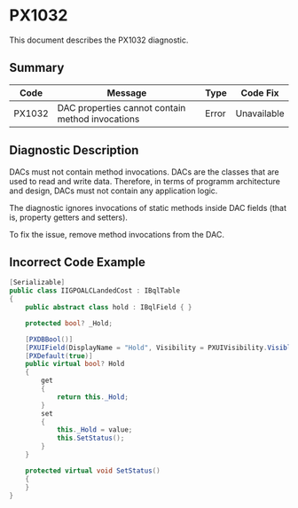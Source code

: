 # PX1032
This document describes the PX1032 diagnostic.

## Summary

| Code   | Message                                          | Type  | Code Fix    | 
| ------ | ------------------------------------------------ | ----- | ----------- | 
| PX1032 | DAC properties cannot contain method invocations | Error | Unavailable | 

## Diagnostic Description
DACs must not contain method invocations. DACs are the classes that are used to read and write data. Therefore, in terms of programm architecture and design, DACs must not contain any application logic. 

The diagnostic ignores invocations of static methods inside DAC fields (that is, property getters and setters).

To fix the issue, remove method invocations from the DAC.

## Incorrect Code Example

```C#
[Serializable]
public class IIGPOALCLandedCost : IBqlTable
{
    public abstract class hold : IBqlField { }

    protected bool? _Hold;

    [PXDBBool()]
    [PXUIField(DisplayName = "Hold", Visibility = PXUIVisibility.Visible)]
    [PXDefault(true)]
    public virtual bool? Hold
    {
        get
        {
            return this._Hold;
        }
        set
        {
            this._Hold = value;
            this.SetStatus();
        }
    }

    protected virtual void SetStatus()
    {
    }
}
```